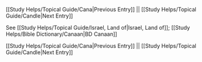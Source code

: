[[Study Helps/Topical Guide/Cana|Previous Entry]]  ||  [[Study Helps/Topical Guide/Candle|Next Entry]]

 See [[Study Helps/Topical Guide/Israel, Land of|Israel, Land of]]; [[Study Helps/Bible Dictionary/Canaan|BD Canaan]]

[[Study Helps/Topical Guide/Cana|Previous Entry]]  ||  [[Study Helps/Topical Guide/Candle|Next Entry]]